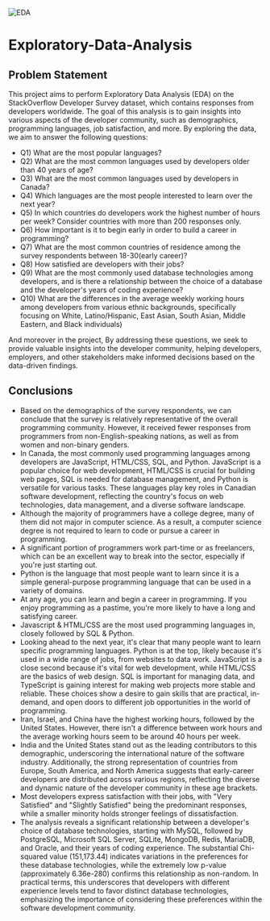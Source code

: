 ![EDA](https://github.com/Berkayerdogantoronto/Exploratory-Data-Analysis/assets/141277627/a3ec28bd-f735-4785-a011-44d0a5d5c02c)
# Exploratory-Data-Analysis
## Problem Statement
This project aims to perform Exploratory Data Analysis (EDA) on the StackOverflow Developer Survey dataset, which contains responses from developers worldwide. The goal of this analysis is to gain insights into various aspects of the developer community, such as demographics, programming languages, job satisfaction, and more. By exploring the data, we aim to answer the following questions:
* Q1) What are the most popular languages?
* Q2) What are the most common languages used by developers older than 40 years of age?
* Q3) What are the most common languages used by developers in Canada?
* Q4) Which languages are the most people interested to learn over the next year?
* Q5) In which countries do developers work the highest number of hours per week? Consider countries with more than 200 responses only.
* Q6) How important is it to begin early in order to build a career in programming?
* Q7) What are the most common countries of residence among the survey respondents between 18-30(early career)?
* Q8) How satisfied are developers with their jobs?
* Q9) What are the most commonly used database technologies among developers, and is there a relationship between the choice of a database and the developer's years of coding experience?
* Q10) What are the differences in the average weekly working hours among developers from various ethnic backgrounds, specifically focusing on White, Latino/Hispanic, East Asian, South Asian, Middle Eastern, and Black individuals)

And moreover in the project, By addressing these questions, we seek to provide valuable insights into the developer community, helping developers, employers, and other stakeholders make informed decisions based on the data-driven findings.
## Conclusions
* Based on the demographics of the survey respondents, we can conclude that the survey is relatively representative of the overall programming community. However, it received fewer responses from programmers from non-English-speaking nations, as well as from women and non-binary genders.
* In Canada, the most commonly used programming languages among developers are JavaScript, HTML/CSS, SQL, and Python. JavaScript is a popular choice for web development, HTML/CSS is crucial for building web pages, SQL is needed for database management, and Python is versatile for various tasks. These languages play key roles in Canadian software development, reflecting the country's focus on web technologies, data management, and a diverse software landscape.
* Although the majority of programmers have a college degree, many of them did not major in computer science. As a result, a computer science degree is not required to learn to code or pursue a career in programming.
* A significant portion of programmers work part-time or as freelancers, which can be an excellent way to break into the sector, especially if you're just starting out.
* Python is the language that most people want to learn since it is a simple general-purpose programming language that can be used in a variety of domains.
* At any age, you can learn and begin a career in programming. If you enjoy programming as a pastime, you're more likely to have a long and satisfying career.
* Javascript & HTML/CSS are the most used programming languages in, closely followed by SQL & Python.
* Looking ahead to the next year, it's clear that many people want to learn specific programming languages. Python is at the top, likely because it's used in a wide range of jobs, from websites to data work. JavaScript is a close second because it's vital for web development, while HTML/CSS are the basics of web design. SQL is important for managing data, and TypeScript is gaining interest for making web projects more stable and reliable. These choices show a desire to gain skills that are practical, in-demand, and open doors to different job opportunities in the world of programming.
* Iran, Israel, and China have the highest working hours, followed by the United States. However, there isn't a difference between work hours and the average working hours seem to be around 40 hours per week.
* India and the United States stand out as the leading contributors to this demographic, underscoring the international nature of the software industry. Additionally, the strong representation of countries from Europe, South America, and North America suggests that early-career developers are distributed across various regions, reflecting the diverse and dynamic nature of the developer community in these age brackets.
* Most developers express satisfaction with their jobs, with "Very Satisfied" and "Slightly Satisfied" being the predominant responses, while a smaller minority holds stronger feelings of dissatisfaction.
* The analysis reveals a significant relationship between a developer's choice of database technologies, starting with MySQL, followed by PostgreSQL, Microsoft SQL Server, SQLite, MongoDB, Redis, MariaDB, and Oracle, and their years of coding experience. The substantial Chi-squared value (151,173.44) indicates variations in the preferences for these database technologies, while the extremely low p-value (approximately 6.36e-280) confirms this relationship as non-random. In practical terms, this underscores that developers with different experience levels tend to favor distinct database technologies, emphasizing the importance of considering these preferences within the software development community.
